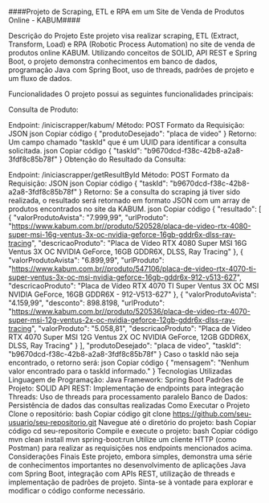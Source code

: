 ####Projeto de Scraping, ETL e RPA em um Site de Venda de Produtos Online - KABUM####

Descrição do Projeto
Este projeto visa realizar scraping, ETL (Extract, Transform, Load) e RPA (Robotic Process Automation) no site de venda de produtos online KABUM. Utilizando conceitos de SOLID, API REST e Spring Boot, o projeto demonstra conhecimentos em banco de dados, programação Java com Spring Boot, uso de threads, padrões de projeto e um fluxo de dados.

Funcionalidades
O projeto possui as seguintes funcionalidades principais:

Consulta de Produto:

Endpoint: /iniciscrapper/kabum/
Método: POST
Formato da Requisição: JSON
json
Copiar código
{
    "produtoDesejado": "placa de video"
}
Retorno: Um campo chamado "taskId" que é um UUID para identificar a consulta solicitada.
json
Copiar código
{
    "taskId": "b9670dcd-f38c-42b8-a2a8-3fdf8c85b78f"
}
Obtenção do Resultado da Consulta:

Endpoint: /iniciascrapper/getResultById
Método: POST
Formato da Requisição: JSON
json
Copiar código
{
    "taskId": "b9670dcd-f38c-42b8-a2a8-3fdf8c85b78f"
}
Retorno: Se a consulta do scraping já tiver sido realizada, o resultado será retornado em formato JSON com um array de produtos encontrados no site da KABUM.
json
Copiar código
{
    "resultado": [
        {
            "valorProdutoAvista": "7.999,99",
            "urlProduto": "https://www.kabum.com.br//produto/520528/placa-de-video-rtx-4080-super-msi-16g-ventus-3x-oc-nvidia-geforce-16gb-gddr6x-dlss-ray-tracing",
            "descricaoProduto": "Placa de Vídeo RTX 4080 Super MSI 16G Ventus 3X OC NVIDIA GeForce, 16GB GDDR6X, DLSS, Ray Tracing"
        },
        {
            "valorProdutoAvista": "6.899,99",
            "urlProduto": "https://www.kabum.com.br//produto/547106/placa-de-video-rtx-4070-ti-super-ventus-3x-oc-msi-nvidia-geforce-16gb-gddr6x-912-v513-627",
            "descricaoProduto": "Placa de Vídeo RTX 4070 TI Super Ventus 3X OC MSI NVIDIA GeForce, 16GB GDDR6X - 912-V513-627"
        },
        {
            "valorProdutoAvista": "4.159,99",
            "desconto": 898.8198,
            "urlProduto": "https://www.kabum.com.br//produto/520536/placa-de-video-rtx-4070-super-msi-12g-ventus-2x-oc-nvidia-geforce-12gb-gddr6x-dlss-ray-tracing",
            "valorProduto": "5.058,81",
            "descricaoProduto": "Placa de Vídeo RTX 4070 Super MSI 12G Ventus 2X OC NVIDIA GeForce, 12GB GDDR6X, DLSS, Ray Tracing"
        }
    ],
    "produtoDesejado": "placa de video",
    "taskId": "b9670dcd-f38c-42b8-a2a8-3fdf8c85b78f"
}
Caso o taskId não seja encontrado, o retorno será:
json
Copiar código
{
    "mensagem": "Nenhum valor encontrado para o taskId informado."
}
Tecnologias Utilizadas
Linguagem de Programação: Java
Framework: Spring Boot
Padrões de Projeto: SOLID
API REST: Implementação de endpoints para integração
Threads: Uso de threads para processamento paralelo
Banco de Dados: Persistência de dados das consultas realizadas
Como Executar o Projeto
Clone o repositório:
bash
Copiar código
git clone https://github.com/seu-usuario/seu-repositorio.git
Navegue até o diretório do projeto:
bash
Copiar código
cd seu-repositorio
Compile e execute o projeto:
bash
Copiar código
mvn clean install
mvn spring-boot:run
Utilize um cliente HTTP (como Postman) para realizar as requisições nos endpoints mencionados acima.
Considerações Finais
Este projeto, embora simples, demonstra uma série de conhecimentos importantes no desenvolvimento de aplicações Java com Spring Boot, integração com APIs REST, utilização de threads e implementação de padrões de projeto. Sinta-se à vontade para explorar e modificar o código conforme necessário.

